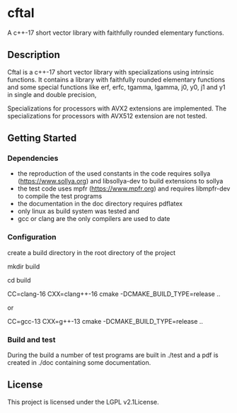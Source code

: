 # cftal

A c++-17 short vector library with faithfully rounded elementary functions.

## Description

Cftal is a c++-17 short vector library with specializations using
intrinsic functions. It contains a library with faithfully rounded
elementary functions and some special functions like erf, erfc,
tgamma, lgamma, j0, y0, j1 and y1 in single and double precision,

Specializations for processors with AVX2 extensions are
implemented. The specializations for processors with AVX512 extension
are not tested.

## Getting Started

### Dependencies

- the reproduction of the used constants in the code requires
  sollya (https://www.sollya.org) and libsollya-dev to build
  extensions to sollya
- the test code uses mpfr (https://www.mpfr.org) and requires
  libmpfr-dev to compile the test programs
- the documentation in the doc directory requires pdflatex
- only linux as build system was tested and
- gcc or clang are the only compilers are used to date

### Configuration

create a build directory in the root directory of the project

mkdir build

cd build

CC=clang-16 CXX=clang++-16 cmake -DCMAKE_BUILD_TYPE=release ..

or

CC=gcc-13 CXX=g++-13 cmake -DCMAKE_BUILD_TYPE=release ..

### Build and test

During the build a number of test programs are built in ./test and
a pdf is created in ./doc containing some documentation.

## License

This project is licensed under the LGPL v2.1License.
